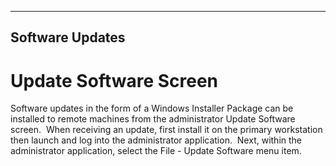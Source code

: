   ----------------------
  **Software Updates**
  ----------------------

# Update Software Screen

Software updates in the form of a Windows Installer Package can be
installed to remote machines from the administrator Update Software
screen.  When receiving an update, first install it on the primary
workstation then launch and log into the administrator application. 
Next, within the administrator application, select the File - Update
Software menu item.

<figure><img src=".gitbook/assets/Installing Software Updates_files/image001.png" alt=""><figcaption></figcaption></figure> 
